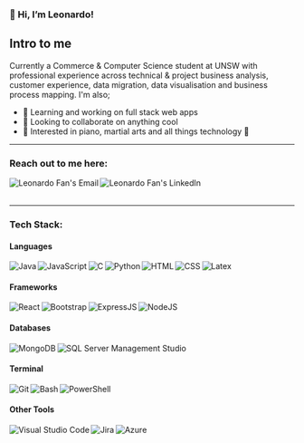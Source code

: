 ### 👋 Hi, I’m Leonardo!

## Intro to me
Currently a Commerce & Computer Science student at UNSW with professional experience across technical & project business analysis, customer experience, data migration, data visualisation and business process mapping. I'm also;
- 🌱 Learning and working on full stack web apps
- 👥 Looking to collaborate on anything cool
- 👀 Interested in piano, martial arts and all things technology 🙌

***

### Reach out to me here:
[<img align="left" alt="Leonardo Fan's Email " src="https://img.shields.io/badge/Gmail-D14836?style=for-the-badge&logo=gmail&logoColor=white" />][email]
[<img align="left" alt="Leonardo Fan's LinkedIn" src="https://img.shields.io/badge/LinkedIn-0077B5?style=for-the-badge&logo=linkedin&logoColor=white" />][linkedin]
<br/><br/>

***

### Tech Stack:
#### Languages
<img align="left" alt="Java" src="https://img.shields.io/badge/Java-ED8B00?style=for-the-badge&logo=java&logoColor=white" />
<img align="left" alt="JavaScript" src="https://img.shields.io/badge/JavaScript-323330?style=for-the-badge&logo=javascript&logoColor=F7DF1E" />
<img align="left" alt="C" src="https://img.shields.io/badge/C-00599C?style=for-the-badge&logo=c&logoColor=white" />
<img align="left" alt="Python" src="https://img.shields.io/badge/Python-FFD43B?style=for-the-badge&logo=python&logoColor=blue" />
<img align="left" alt="HTML" src="https://img.shields.io/badge/HTML5-E34F26?style=for-the-badge&logo=html5&logoColor=white" />
<img align="left" alt="CSS" src="https://img.shields.io/badge/CSS3-1572B6?style=for-the-badge&logo=css3&logoColor=white" />
<img align="left" alt="Latex" src="https://img.shields.io/badge/LaTeX-47A141?style=for-the-badge&logo=LaTeX&logoColor=white" /> 
<br/>

#### Frameworks
<img align="left" alt="React" src="https://img.shields.io/badge/React-20232A?style=for-the-badge&logo=react&logoColor=61DAFB" />
<img align="left" alt="Bootstrap" src="https://img.shields.io/badge/Bootstrap-563D7C?style=for-the-badge&logo=bootstrap&logoColor=white" />
<img align="left" alt="ExpressJS" src="https://img.shields.io/badge/Express.js-000000?style=for-the-badge&logo=express&logoColor=white" />
<img align="left" alt="NodeJS" src="https://img.shields.io/badge/Node.js-339933?style=for-the-badge&logo=nodedotjs&logoColor=white" />
<br/>

#### Databases
<img align="left" alt="MongoDB" src="https://img.shields.io/badge/MongoDB-4EA94B?style=for-the-badge&logo=mongodb&logoColor=white" />
<img align="left" alt="SQL Server Management Studio" src="https://img.shields.io/badge/Microsoft_SQL_Server-CC2927?style=for-the-badge&logo=microsoft-sql-server&logoColor=white" />
<br/>

#### Terminal
<img align="left" alt="Git" src="https://img.shields.io/badge/GIT-E44C30?style=for-the-badge&logo=git&logoColor=white"/>
<img align="left" alt="Bash" src="https://img.shields.io/badge/GNU%20Bash-4EAA25?style=for-the-badge&logo=GNU%20Bash&logoColor=white" />
<img align="left" alt="PowerShell" src="https://img.shields.io/badge/powershell-5391FE?style=for-the-badge&logo=powershell&logoColor=white" />
<br/>

#### Other Tools
<img align="left" alt="Visual Studio Code" src="https://img.shields.io/badge/Visual_Studio_Code-0078D4?style=for-the-badge&logo=visual%20studio%20code&logoColor=white"/>
<img align="left" alt="Jira" src="https://img.shields.io/badge/Jira-0052CC?style=for-the-badge&logo=Jira&logoColor=white" />
<img align="left" alt="Azure" src="https://img.shields.io/badge/microsoft%20azure-0089D6?style=for-the-badge&logo=microsoft-azure&logoColor=white" />

[email]: mailto:leonardofan2000@gmail.com
[linkedin]: https://www.linkedin.com/in/leonardofan/
